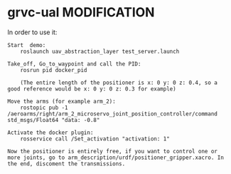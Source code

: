 # grvc-ual MODIFICATION


In order to use it:

    Start  demo:
        roslaunch uav_abstraction_layer test_server.launch

    Take_off, Go_to_waypoint and call the PID:
        rosrun pid docker_pid

        (The entire length of the positioner is x: 0 y: 0 z: 0.4, so a good reference would be x: 0 y: 0 z: 0.3 for example) 
        
    Move the arms (for example arm_2):
        rostopic pub -1 /aeroarms/right/arm_2_microservo_joint_position_controller/command std_msgs/Float64 "data: -0.8"
       
    Activate the docker plugin:
        rosservice call /Set_activation "activation: 1"

    Now the positioner is entirely free, if you want to control one or more joints, go to arm_description/urdf/positioner_gripper.xacro. In the end, discoment the transmissions.